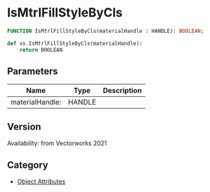 # IsMtrlFillStyleByCls

```pascal
FUNCTION IsMtrlFillStyleByCls(materialHandle : HANDLE): BOOLEAN;
```

```python
def vs.IsMtrlFillStyleByCls(materialHandle):
    return BOOLEAN
```

## Parameters
|Name|Type|Description|
|---|---|---|
|materialHandle:|HANDLE|   |

## Version
Availability: from Vectorworks 2021

## Category
* [Object Attributes](../Categories/Object%20Attributes.md)
